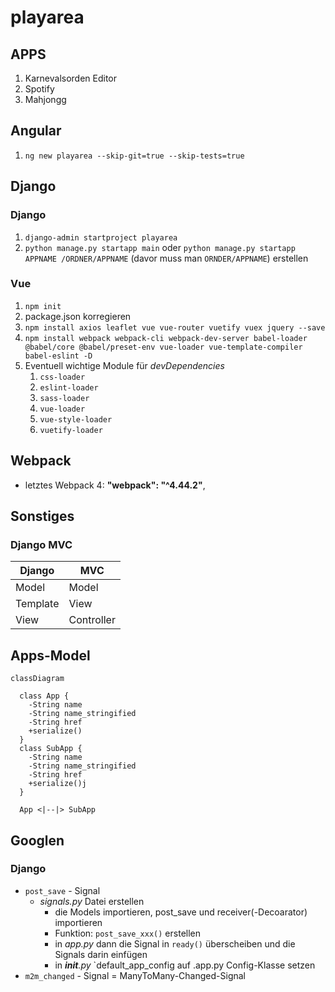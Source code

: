 # playarea

## APPS

1. Karnevalsorden Editor
2. Spotify
3. Mahjongg

## Angular

1. `ng new playarea --skip-git=true --skip-tests=true`

## Django

### Django

1. `django-admin startproject playarea`
2. `python manage.py startapp main` oder `python manage.py startapp APPNAME /ORDNER/APPNAME` (davor muss man `ORNDER/APPNAME`) erstellen 

### Vue

1. `npm init`
2. package.json korregieren
3. `npm install axios leaflet vue vue-router vuetify vuex jquery --save`
4. `npm install webpack webpack-cli webpack-dev-server babel-loader @babel/core @babel/preset-env vue-loader vue-template-compiler babel-eslint -D`
5. Eventuell wichtige Module für *devDependencies*
   1. `css-loader`
   2. `eslint-loader`
   3. `sass-loader`
   4. `vue-loader`
   5. `vue-style-loader`
   6. `vuetify-loader`

## Webpack

* letztes Webpack 4: **"webpack": "^4.44.2"**,

## Sonstiges

### Django MVC

| Django   | MVC        |
| -------- | ---------- |
| Model    | Model      |
| Template | View       |
| View     | Controller |

## Apps-Model

```mermaid
classDiagram

  class App {
    -String name
    -String name_stringified
    -String href
    +serialize()
  }
  class SubApp {
    -String name
    -String name_stringified
    -String href
    +serialize()j
  }

  App <|--|> SubApp
```

## Googlen

### Django

* `post_save` - Signal
  * *signals.py* Datei erstellen
    * die Models importieren, post_save und receiver(-Decoarator) importieren
    * Funktion: `post_save_xxx()` erstellen
    * in *app.py* dann die Signal in `ready()` überscheiben und die Signals darin einfügen
    * in *__init__.py*  `default_app_config auf .app.py Config-Klasse setzen
* `m2m_changed` - Signal = ManyToMany-Changed-Signal
